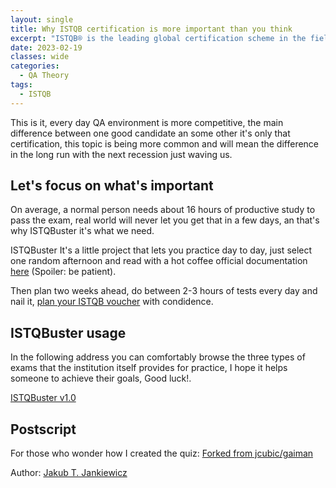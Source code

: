 ```yaml
---
layout: single
title: Why ISTQB certification is more important than you think
excerpt: "ISTQB® is the leading global certification scheme in the field of software testing. This is very important when someone is deciding between you or other candidate."
date: 2023-02-19
classes: wide
categories:
  - QA Theory
tags:  
  - ISTQB
---
```

This is it, every day QA environment is more competitive, the main difference between one good candidate an some other it's only that certification, this topic is being more common and will mean the difference in the long run with the next recession just waving us.

## Let's focus on what's important
On average, a normal person needs about 16 hours of productive study to pass the exam, real world will never let you get that in a few days, an that's why ISTQBuster it's what we need.

ISTQBuster It's a little project that lets you practice day to day, just select one random afternoon and read with a hot coffee official documentation [here](https://istqb-main-web-prod.s3.amazonaws.com/media/documents/ISTQB-CTFL_Syllabus_2018_v3.1.1.pdf) (Spoiler: be patient).

Then plan two weeks ahead, do between 2-3 hours of tests every day and nail it, [plan your ISTQB voucher](https://www.istqb.org/certifications/find-an-exam-provider) with condidence.

## ISTQBuster usage
In the following address you can comfortably browse the three types of exams that the institution itself provides for practice, I hope it helps someone to achieve their goals, Good luck!.

[ISTQBuster v1.0](https://qabbalah.github.io/ISTQBuster/)

## Postscript
For those who wonder how I created the quiz:
[Forked from jcubic/gaiman](https://github.com/QAbbalah/gaiman)

Author: [Jakub T. Jankiewicz](https://github.com/jcubic)